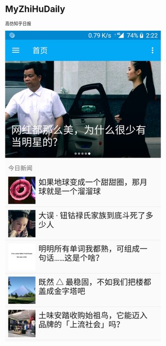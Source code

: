 # MyZhiHuDaily
高仿知乎日报

![Image](https://github.com/Luckychuan/MyZhiHuDaily/blob/master/image/Screenshot_20181011-142207.jpg)

